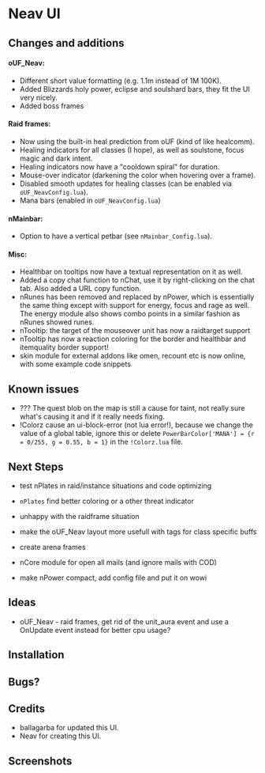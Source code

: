 # Neav UI

## Changes and additions

#### oUF_Neav:

- Different short value formatting (e.g. 1.1m instead of 1M 100K).
- Added Blizzards holy power, eclipse and soulshard bars, they fit the UI very nicely.
- Added boss frames

#### Raid frames:

- Now using the built-in heal prediction from oUF (kind of like healcomm).
- Healing indicators for all classes (I hope), as well as soulstone, focus magic and dark intent.
- Healing indicators now have a "cooldown spiral" for duration.
- Mouse-over indicator (darkening the color when hovering over a frame).
- Disabled smooth updates for healing classes (can be enabled via `oUF_NeavConfig.lua`).
- Mana bars (enabled in `oUF_NeavConfig.lua`)

#### nMainbar:

- Option to have a vertical petbar (see `nMainbar_Config.lua`).

#### Misc:

- Healthbar on tooltips now have a textual representation on it as well.
- Added a copy chat function to nChat, use it by right-clicking on the chat tab. Also added a URL copy function.
- nRunes has been removed and replaced by nPower, which is essentially the same thing except with support for energy, focus and rage as well. The energy module also shows combo points in a similar fashion as nRunes showed runes.
- nTooltip: the target of the mouseover unit has now a raidtarget support
- nTooltip has now a reaction coloring for the border and healthbar and itemquality border support!
- skin module for external addons like omen, recount etc is now online, with some example code snippets

## Known issues

- ??? The quest blob on the map is still a cause for taint, not really sure what's causing it and if it really needs fixing.
- !Colorz cause an ui-block-error (not lua error!), because we change the value of a global table, ignore this or delete `PowerBarColor['MANA'] = {r = 0/255, g = 0.55, b = 1}` in the `!Colorz.lua` file.

## Next Steps

- test nPlates in raid/instance situations and code optimizing 
- `nPlates` find better coloring or a other threat indicator

- unhappy with the raidframe situation
- make the oUF_Neav layout more usefull with tags for class specific buffs
- create arena frames

- nCore module for open all mails (and ignore mails with COD)
- make nPower compact, add config file and put it on wowi

## Ideas

- oUF_Neav - raid frames, get rid of the unit_aura event and use a OnUpdate event instead for better cpu usage?

## Installation

## Bugs?

## Credits
- ballagarba for updated this UI.
- Neav for creating this UI.

## Screenshots
